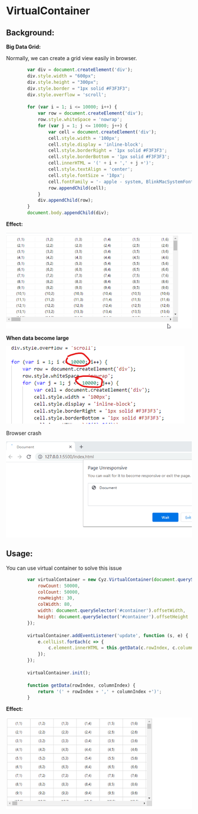 # VirtualContainer

## Background:

<b>Big Data Grid:</b>

Normally, we can create a grid view easily in browser. 

```javascript
        var div = document.createElement('div');
        div.style.width = "600px";
        div.style.height = "300px";
        div.style.border = "1px solid #F3F3F3";
        div.style.overflow = 'scroll';

        for (var i = 1; i <= 10000; i++) {
            var row = document.createElement('div');
            row.style.whiteSpace = 'nowrap';
            for (var j = 1; j <= 10000; j++) {
                var cell = document.createElement('div');
                cell.style.width = '100px';
                cell.style.display = 'inline-block';
                cell.style.borderRight = '1px solid #F3F3F3';
                cell.style.borderBottom = '1px solid #F3F3F3';
                cell.innerHTML = '(' + i + ',' + j +')';
                cell.style.textAlign = 'center';
                cell.style.fontSize = '10px';
                cell.fontFamily = '- apple - system, BlinkMacSystemFont, Roboto, Oxygen, Ubuntu, Cantarell';
                row.appendChild(cell);
            }
            div.appendChild(row);
        }
        document.body.appendChild(div);
```

<b>Effect:</b>

![effect1](https://github.com/TempeBrennan/virtual-container/blob/master/res/grid.gif?raw=true)

<b>When data become large</b>

![effect2](https://github.com/TempeBrennan/virtual-container/blob/master/res/change-code.png?raw=true)

Browser crash

![big data grid](https://github.com/TempeBrennan/virtual-container/blob/master/res/big-data.gif?raw=true)

## Usage:

You can use virtual container to solve this issue
```javascript
        var virtualContainer = new Cyz.VirtualContainer(document.querySelector('#container'), {
            rowCount: 50000,
            colCount: 50000,
            rowHeight: 30,
            colWidth: 80,
            width: document.querySelector('#container').offsetWidth,
            height: document.querySelector('#container').offsetHeight
        });

        virtualContainer.addEventListener('update', function (s, e) {
            e.cellList.forEach(c => {
                c.element.innerHTML = this.getData(c.rowIndex, c.columnIndex);
            });
        });

        virtualContainer.init();

        function getData(rowIndex, columnIndex) {
            return '(' + rowIndex + ',' + columnIndex +')';
        }
```

<b>Effect:</b>

![virtual-container](https://github.com/TempeBrennan/virtual-container/blob/master/res/virtual-grid.gif?raw=true)